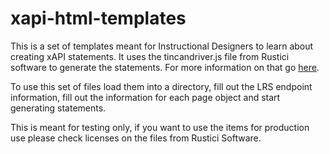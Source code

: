 xapi-html-templates
===================
This is a set of templates meant for Instructional Designers to learn about creating xAPI statements.  It uses the tincandriver.js file from Rustici software to generate the statements.  For more information on that go <a href="http://rusticisoftware.github.io/TinCanJS/">here</a>.

To use this set of files load them into a directory, fill out the LRS endpoint information, fill out the information for each page object and start generating statements.

This is meant for testing only, if you want to use the items for production use please check licenses on the files from Rustici Software.
